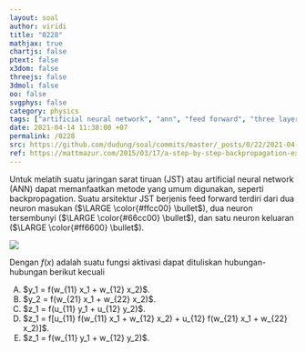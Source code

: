 ```yaml
---
layout: soal
author: viridi
title: "0228"
mathjax: true
chartjs: false
ptext: false
x3dom: false
threejs: false
3dmol: false
oo: false
svgphys: false
category: physics
tags: ["artificial neural network", "ann", "feed forward", "three layers", "error", "fi3201", "2020-2"]
date: 2021-04-14 11:38:00 +07
permalink: /0228
src: https://github.com/dudung/soal/commits/master/_posts/0/22/2021-04-13-intro-to-ann-8.md
ref: https://mattmazur.com/2015/03/17/a-step-by-step-backpropagation-example/
---
```

Untuk melatih suatu jaringan sarat tiruan (JST) atau artificial neural network (ANN) dapat memanfaatkan metode yang umum digunakan, seperti backpropagation. Suatu arsitektur JST berjenis feed forward terdiri dari dua neuron masukan ($\LARGE \color{#ffcc00} \bullet$), dua neuron tersembunyi ($\LARGE \color{#66cc00} \bullet$), dan satu neuron keluaran ($\LARGE \color{#ff6600} \bullet$).

![]({{site.baseurl}}/assets/img/0/22/0228.png)

Dengan $f(x)$ adalah suatu fungsi aktivasi dapat dituliskan hubungan-hubungan berikut kecuali

<ol type="A">
<li>$y_1 = f(w_{11} x_1 + w_{12} x_2)$.
<li>$y_2 = f(w_{21} x_1 + w_{22} x_2)$.
<li>$z_1 = f(u_{11} y_1 + u_{12} y_2)$.
<li>$z_1 = f[u_{11} f(w_{11} x_1 + w_{12} x_2) + u_{12} f(w_{21} x_1 + w_{22} x_2)]$.
<li>$z_1 = f(w_{11} y_1 + w_{12} y_2)$.
